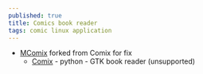 ```yaml
---
published: true
title: Comics book reader
tags: comic linux application
---
```


- [MComix](https://sourceforge.net/p/mcomix/wiki/Home/) forked from Comix for fix
	- [Comix](https://sourceforge.net/projects/comix/) - python - GTK book reader (unsupported)
    
	